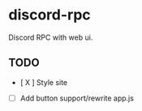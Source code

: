 # discord-rpc
Discord RPC with web ui.
## TODO
- [ X ] Style site
- [ ] Add button support/rewrite app.js
